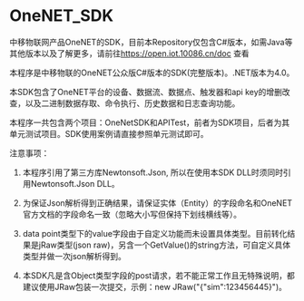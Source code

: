 # OneNET_SDK
中移物联网产品OneNET的SDK，目前本Repository仅包含C#版本，如需Java等其他版本以及了解更多，请前往<a href="https://open.iot.10086.cn/doc" target="_blank">https://open.iot.10086.cn/doc</a> 查看

本程序是中移物联的OneNET公众版C#版本的SDK(完整版本)。.NET版本为4.0。

本SDK包含了OneNET平台的设备、数据流、数据点、触发器和api key的增删改查，以及二进制数据存取、命令执行、历史数据和日志查询功能。

本程序一共包含两个项目：OneNetSDK和APITest，前者为SDK项目，后者为其单元测试项目。SDK使用案例请直接参照单元测试即可。

注意事项：

1. 本程序引用了第三方库Newtonsoft.Json, 所以在使用本SDK DLL时须同时引用Newtonsoft.Json DLL。

2. 为保证Json解析得到正确结果，请保证实体（Entity）的字段命名和OneNET官方文档的字段命名一致（忽略大小写但保持下划线横线等）。

3. data point类型下的value字段由于自定义功能而未设置具体类型。目前转化结果是jRaw类型(json raw)，另含一个GetValue()的string方法，可自定义具体类型并做一次json解析得到。

4. 本SDK凡是含Object类型字段的post请求，若不能正常工作且无特殊说明，都建议使用JRaw包装一次提交，示例：new JRaw("{\"sim\":123456445}")。
